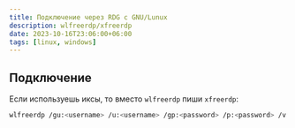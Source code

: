 ```yaml
---
title: Подключение через RDG с GNU/Lunux
description: wlfreerdp/xfreerdp 
date: 2023-10-16T23:06:00+06:00
tags: [linux, windows]
---
```


## Подключение

Если используешь иксы, то вместо `wlfreerdp` пиши `xfreerdp`:
```bash
wlfreerdp /gu:<username> /u:<username> /gp:<password> /p:<password> /v:<vm-fqdn> /g:<rdg-fqdn> /sound /microphone:sys:alsa,dev:hw:0,0 /f
```
